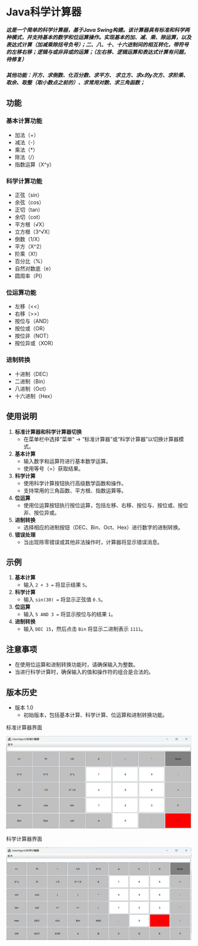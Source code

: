 #  Java科学计算器

##### 这是一个简单的科学计算器，基于Java Swing构建。该计算器具有标准和科学两种模式，并支持基本的数学和位运算操作。实现基本的加、减、乘、除运算，以及表达式计算（加减乘除括号负号）；二、八、十、十六进制间的相互转化，带符号的左移右移；逻辑与或非异或的运算；（左右移、逻辑运算和表达式计算有问题，待修复）

##### 其他功能：开方、求倒数、化百分数、求平方、 求立方、求x的y次方、求阶乘、取余、取整（取小数点之前的）、求常用对数、求三角函数；


## 功能

### 基本计算功能

- 加法（+）
- 减法（-）
- 乘法（*）
- 除法（/）
- 指数运算（X^y）

### 科学计算功能

- 正弦（sin）
- 余弦（cos）
- 正切（tan）
- 余切（cot）
- 平方根（√X）
- 立方根（3^√X）
- 倒数（1/X）
- 平方（X^2）
- 阶乘（X!）
- 百分比（%）
- 自然对数底（e）
- 圆周率（PI）

### 位运算功能

- 左移（<<）
- 右移（>>）
- 按位与（AND）
- 按位或（OR）
- 按位非（NOT）
- 按位异或（XOR）

### 进制转换

- 十进制（DEC）
- 二进制（Bin）
- 八进制（Oct）
- 十六进制（Hex）

## 使用说明

1. **标准计算器和科学计算器切换**
   - 在菜单栏中选择“菜单” -> “标准计算器”或“科学计算器”以切换计算器模式。
2. **基本计算**
   - 输入数字和运算符进行基本数学运算。
   - 使用等号（=）获取结果。
3. **科学计算**
   - 使用科学计算按钮执行高级数学函数和操作。
   - 支持常用的三角函数、平方根、指数运算等。
4. **位运算**
   - 使用位运算按钮执行按位运算，包括左移、右移、按位与、按位或、按位非、按位异或。
5. **进制转换**
   - 选择相应的进制按钮（DEC、Bin、Oct、Hex）进行数字的进制转换。
6. **错误处理**
   - 当出现除零错误或其他非法操作时，计算器将显示错误消息。

## 示例

1. **基本计算**
   - 输入 `2 + 3 =` 将显示结果 `5`。
2. **科学计算**
   - 输入 `sin(30) =` 将显示正弦值 `0.5`。
3. **位运算**
   - 输入 `5 AND 3 =` 将显示按位与的结果 `1`。
4. **进制转换**
   - 输入 `DEC 15`，然后点击 `Bin` 将显示二进制表示 `1111`。

## 注意事项

- 在使用位运算和进制转换功能时，请确保输入为整数。
- 当进行科学计算时，确保输入的值和操作符的组合是合法的。

## 版本历史

- 版本 1.0
  - 初始版本，包括基本计算、科学计算、位运算和进制转换功能。

标准计算器界面

![image-20231230100134784](imgs/image-20231230100134784.png)

科学计算器界面

![image-20231230100154896](imgs/image-20231230100154896.png)

